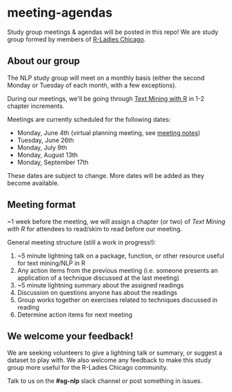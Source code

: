 # meeting-agendas
Study group meetings &amp; agendas will be posted in this repo! We are study group formed by members of [R-Ladies Chicago](https://www.meetup.com/rladies-chicago).  

## About our group  
  
The NLP study group will meet on a monthly basis (either the second Monday or Tuesday of each month, with a few exceptions).  
  
During our meetings, we'll be going through [Text Mining with R](https://www.tidytextmining.com/) in 1-2 chapter increments.  
  
Meetings are currently scheduled for the following dates:  
  
* Monday, June 4th (virtual planning meeting, see [meeting notes](https://docs.google.com/document/d/1531CUb2xZ1XQsNsYPBOCnlCAKBJkyxXdqyO_TFdDP14/edit?usp=sharing))
* Tuesday, June 26th  
* Monday, July 9th  
* Monday, August 13th  
* Monday, September 17th  
  
These dates are subject to change. More dates will be added as they become available.  
  
  
## Meeting format  
  
~1 week before the meeting, we will assign a chapter (or two) of *Text Mining with R* for attendees to read/skim to read before our meeting.  
  
General meeting structure (still a work in progress!):  
  
1. ~5 minute lightning talk on a package, function, or other resource useful for text mining/NLP in R  
2. Any action items from the previous meeting (i.e. someone presents an application of a technique discussed at the last meeting)  
3. ~5 minute lightning summary about the assigned readings   
4. Discussion on questions anyone has about the readings  
5. Group works together on exercises related to techniques discussed in reading  
6. Determine action items for next meeting   
  
  
## We welcome your feedback!  
  
We are seeking volunteers to give a lightning talk or summary, or suggest a dataset to play with. We also welcome any feedback to make this study group more useful for the R-Ladies Chicago community.  
  
Talk to us on the **#sg-nlp** slack channel or post something in issues.  
 
